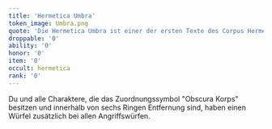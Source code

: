 ```yaml
---
title: 'Hermetica Umbra'
token_image: Umbra.png
quote: 'Die Hermetica Umbra ist einer der ersten Texte des Corpus Hermeticum. Dort, wo sie auf angewendet wird, schwächen sich alle Geräusche ab, als ob die Realität durch eine okkulte Kosmologie verändert wird.'
droppable: '0'
ability: '0'
honor: '0'
item: '0'
occult: hermetica
rank: '0'
---
```


Du und alle Charaktere, die das Zuordnungssymbol "Obscura Korps" besitzen und innerhalb von sechs Ringen Entfernung sind, haben einen Würfel zusätzlich bei allen Angriffswürfen.